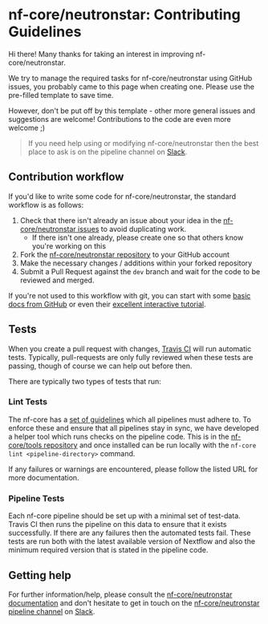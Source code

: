 # nf-core/neutronstar: Contributing Guidelines

Hi there! Many thanks for taking an interest in improving nf-core/neutronstar.

We try to manage the required tasks for nf-core/neutronstar using GitHub issues, you probably came to this page when creating one. Please use the pre-filled template to save time.

However, don't be put off by this template - other more general issues and suggestions are welcome! Contributions to the code are even more welcome ;)

> If you need help using or modifying nf-core/neutronstar then the best place to ask is on the pipeline channel on [Slack](https://nf-co.re/join/slack/).

## Contribution workflow
If you'd like to write some code for nf-core/neutronstar, the standard workflow
is as follows:

1. Check that there isn't already an issue about your idea in the
   [nf-core/neutronstar issues](https://github.com/nf-core/neutronstar/issues) to avoid
   duplicating work.
    * If there isn't one already, please create one so that others know you're working on this
2. Fork the [nf-core/neutronstar repository](https://github.com/nf-core/neutronstar) to your GitHub account
3. Make the necessary changes / additions within your forked repository
4. Submit a Pull Request against the `dev` branch and wait for the code to be reviewed and merged.

If you're not used to this workflow with git, you can start with some [basic docs from GitHub](https://help.github.com/articles/fork-a-repo/) or even their [excellent interactive tutorial](https://try.github.io/).

## Tests
When you create a pull request with changes, [Travis CI](https://travis-ci.com/) will run automatic tests.
Typically, pull-requests are only fully reviewed when these tests are passing, though of course we can help out before then.

There are typically two types of tests that run:

### Lint Tests
The nf-core has a [set of guidelines](https://nf-co.re/developers/guidelines) which all pipelines must adhere to.
To enforce these and ensure that all pipelines stay in sync, we have developed a helper tool which runs checks on the pipeline code. This is in the [nf-core/tools repository](https://github.com/nf-core/tools) and once installed can be run locally with the `nf-core lint <pipeline-directory>` command.

If any failures or warnings are encountered, please follow the listed URL for more documentation.

### Pipeline Tests
Each nf-core pipeline should be set up with a minimal set of test-data.
Travis CI then runs the pipeline on this data to ensure that it exists successfully.
If there are any failures then the automated tests fail.
These tests are run both with the latest available version of Nextflow and also the minimum required version that is stated in the pipeline code.

## Getting help
For further information/help, please consult the [nf-core/neutronstar documentation](https://github.com/nf-core/neutronstar#documentation) and don't hesitate to get in touch on the [nf-core/neutronstar pipeline channel](https://nfcore.slack.com/channels/nf-core/neutronstar) on [Slack](https://nf-co.re/join/slack/).
